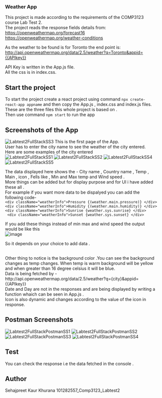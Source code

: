 ###  Weather App

This project is made according to the requirements of the COMP3123 course Lab Test 2. <br/>
The project  reads the response fields details from: <br/>
https://openweathermap.org/forecast16  <br/>
https://openweathermap.org/weather-conditions <br/>

As the weather to be found is for Toronto the end point is: <br/>
http://api.openweathermap.org/data/2.5/weather?q=Toronto&appid={{APIkey}} <br/>

API Key  is written in the App.js file.<br/>
All the css is in index.css. <br/>
## Start the project 


To start the project create a react project using command `npx create-react-app appname`
and then copy the App.js , index.css and index.js files. <br/>
These are the three files this whole project is based on . <br/>
Then  use command `npm start` to run the app 

## Screenshots of the App 
![Labtest2FullStackSS3](https://user-images.githubusercontent.com/78088098/144143246-b97ab0d3-947e-422b-8b87-c8bc104da2e9.JPG)
This is the first page  of the App.<br/>
User has to enter the city name to see the weather of the city entered.<br/>
Here are some examples of the city entered<br/>
![Labtest2FullStackSS1](https://user-images.githubusercontent.com/78088098/144143329-10f69061-f305-452c-96fd-da4a404645a6.JPG)
![Labtest2FullStackSS2](https://user-images.githubusercontent.com/78088098/144143344-e86bc8a5-07e8-41d7-9c07-d729ac3e004f.JPG)
![Labtest2FullStackSS4](https://user-images.githubusercontent.com/78088098/144143354-b8457727-1e50-437b-99ba-bc80384fa62c.JPG)
![Labtest2FullStackSS5](https://user-images.githubusercontent.com/78088098/144143359-8a13bcce-e2fc-4be6-940e-0381386912b4.JPG)

The data displayed here shows the - 
City name , Country name , Temp , Main , icon , Fells like , Min and Max temp and Wind speed .  <br/>
More things can be added but for display purpose and for UI i have added these all . <br/>
For example if you want more data to be dispalyed you can add the following code- <br/>
`<div className="weatherInfo">Pressure {(weather.main.pressure)} </div> ` <br/>
`<div className="weatherInfo">Humidity {(weather.main.humidity)} </div>`<br/>
`<div className="weatherInfo">Sunrise {weather.sys.sunrise} </div>`<br/>
` <div className="weatherInfo">Sunset {weather.sys.sunset} </div>`<br/>

If you add these things instead of min max and wind speed the output would be like this <br/>
![image](https://user-images.githubusercontent.com/78088098/144144101-b04b135d-36f1-468d-9c19-b17065511a77.png)

So it depends on your choice to add data .

<br/>
Other thing to notice is the background color .You can see the background changes as temp changes. When temp is warm background will be yellow and when greater than 16 degree celsius  it will be blue.


<br/>
Data is being fetched by - http://api.openweathermap.org/data/2.5/weather?q={city}&appid={{APIkey}} <br/>
Date and Day are not in the responses and are being displayed by writing a function whaich can be seen in App.js .<br/>
Icon is also dynamic and changes according to the value of the icon in response. 

## Postman Screenshots
![Labtest2FullStackPostmanSS1](https://user-images.githubusercontent.com/78088098/144144379-c0b2dcde-8efd-49e8-b930-a8c7bf5aeced.JPG)
![Labtest2FullStackPostmanSS2](https://user-images.githubusercontent.com/78088098/144144387-fb031e04-5cb0-4952-8361-b15a29778480.JPG)
![Labtest2FullStackPostmanSS3](https://user-images.githubusercontent.com/78088098/144144397-7b6b76c9-a0a8-4cf9-ae6e-c8c7fee46c8b.JPG)
![Labtest2FullStackPostmanSS4](https://user-images.githubusercontent.com/78088098/144144405-418667e6-22e5-435b-b2b4-6d29983a6e86.JPG)


## Test
You can check the response i.e the data fetched in the console . 

## Author
Sehajpreet Kaur Khurana
101282557_Comp3123_Labtest2
